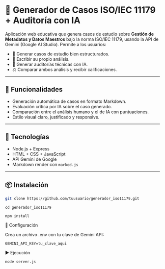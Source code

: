 # 🧾 Generador de Casos ISO/IEC 11179 + Auditoría con IA

Aplicación web educativa que genera casos de estudio sobre **Gestión de Metadatos y Datos Maestros** bajo la norma ISO/IEC 11179, usando la API de Gemini (Google AI Studio). Permite a los usuarios:

- 🧠 Generar casos de estudio bien estructurados.
- 📝 Escribir su propio análisis.
- 🤖 Generar auditorías técnicas con IA.
- ⚖️ Comparar ambos análisis y recibir calificaciones.

---

## 🚀 Funcionalidades

- Generación automática de casos en formato Markdown.
- Evaluación crítica por IA sobre el caso generado.
- Comparación entre el análisis humano y el de IA con puntuaciones.
- Estilo visual claro, justificado y responsive.

---

## 🔧 Tecnologías

- Node.js + Express
- HTML + CSS + JavaScript
- API Gemini de Google
- Markdown render con `marked.js`

---

## 📦 Instalación

```bash
git clone https://github.com/tuusuario/generador_iso11179.git
```
```
cd generador_iso11179
```
```
npm install
```

🔐 Configuración

Crea un archivo .env con tu clave de Gemini API:
```
GEMINI_API_KEY=tu_clave_aqui
```

▶️ Ejecución
```
node server.js
```
